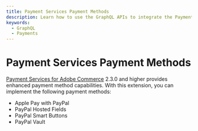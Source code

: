 ```yaml
---
title: Payment Services Payment Methods
description: Learn how to use the GraphQL APIs to integrate the Payment Services extension.
keywords:
  - GraphQL
  - Payments
---
```


# Payment Services Payment Methods

[Payment Services for Adobe Commerce](https://commercemarketplace.adobe.com/magento-payment-services.html) 2.3.0 and higher provides enhanced payment method capabilities. With this extension, you can implement the following payment methods:

* Apple Pay with PayPal
* PayPal Hosted Fields
* PayPal Smart Buttons
* PayPal Vault
